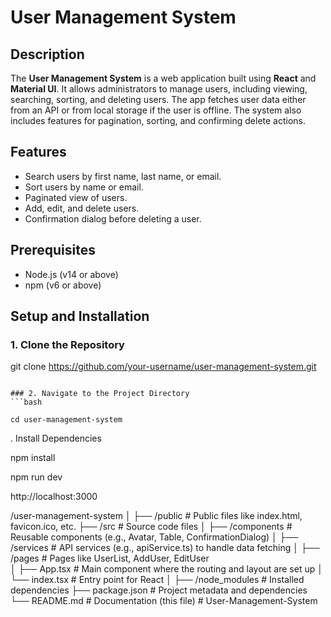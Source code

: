 # User Management System

## Description

The **User Management System** is a web application built using **React** and **Material UI**. It allows administrators to manage users, including viewing, searching, sorting, and deleting users. The app fetches user data either from an API or from local storage if the user is offline. The system also includes features for pagination, sorting, and confirming delete actions.

## Features

- Search users by first name, last name, or email.
- Sort users by name or email.
- Paginated view of users.
- Add, edit, and delete users.
- Confirmation dialog before deleting a user.

## Prerequisites

- Node.js (v14 or above)
- npm (v6 or above)

## Setup and Installation

### 1. Clone the Repository

git clone https://github.com/your-username/user-management-system.git

```

### 2. Navigate to the Project Directory
```bash

cd user-management-system
```
. Install Dependencies

npm install

npm run dev

http://localhost:3000

/user-management-system
│
├── /public           # Public files like index.html, favicon.ico, etc.
├── /src              # Source code files
│   ├── /components   # Reusable components (e.g., Avatar, Table, ConfirmationDialog)
│   ├── /services     # API services (e.g., apiService.ts) to handle data fetching
│   ├── /pages        # Pages like UserList, AddUser, EditUser    
│   ├── App.tsx       # Main component where the routing and layout are set up
│   └── index.tsx     # Entry point for React
│
├── /node_modules     # Installed dependencies
├── package.json      # Project metadata and dependencies
└── README.md         # Documentation (this file)
#   U s e r - M a n a g e m e n t - S y s t e m  
 